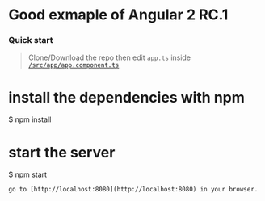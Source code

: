 # Good exmaple of Angular 2 RC.1

### Quick start

> Clone/Download the repo then edit `app.ts` inside [`/src/app/app.component.ts`](/src/app/app.component.ts)

# install the dependencies with npm
$ npm install

# start the server
$ npm start


```
go to [http://localhost:8080](http://localhost:8080) in your browser.
